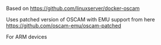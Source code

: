 Based on https://github.com/linuxserver/docker-oscam

Uses patched version of OSCAM with EMU support from here https://github.com/oscam-emu/oscam-patched

For ARM devices
